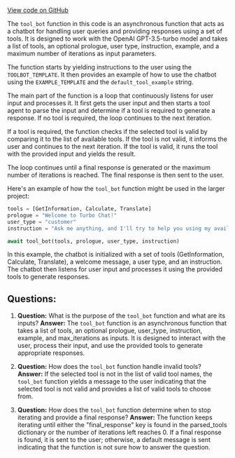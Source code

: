 [View code on GitHub](https://github.com/creatorrr/turbo-chat/blob/master/turbo_chat/bots/tool/bot.py)

The `tool_bot` function in this code is an asynchronous function that acts as a chatbot for handling user queries and providing responses using a set of tools. It is designed to work with the OpenAI GPT-3.5-turbo model and takes a list of tools, an optional prologue, user type, instruction, example, and a maximum number of iterations as input parameters.

The function starts by yielding instructions to the user using the `TOOLBOT_TEMPLATE`. It then provides an example of how to use the chatbot using the `EXAMPLE_TEMPLATE` and the `default_tool_example` string.

The main part of the function is a loop that continuously listens for user input and processes it. It first gets the user input and then starts a tool agent to parse the input and determine if a tool is required to generate a response. If no tool is required, the loop continues to the next iteration.

If a tool is required, the function checks if the selected tool is valid by comparing it to the list of available tools. If the tool is not valid, it informs the user and continues to the next iteration. If the tool is valid, it runs the tool with the provided input and yields the result.

The loop continues until a final response is generated or the maximum number of iterations is reached. The final response is then sent to the user.

Here's an example of how the `tool_bot` function might be used in the larger project:

```python
tools = [GetInformation, Calculate, Translate]
prologue = "Welcome to Turbo Chat!"
user_type = "customer"
instruction = "Ask me anything, and I'll try to help you using my available tools."

await tool_bot(tools, prologue, user_type, instruction)
```

In this example, the chatbot is initialized with a set of tools (GetInformation, Calculate, Translate), a welcome message, a user type, and an instruction. The chatbot then listens for user input and processes it using the provided tools to generate responses.
## Questions: 
 1. **Question:** What is the purpose of the `tool_bot` function and what are its inputs?
   **Answer:** The `tool_bot` function is an asynchronous function that takes a list of tools, an optional prologue, user_type, instruction, example, and max_iterations as inputs. It is designed to interact with the user, process their input, and use the provided tools to generate appropriate responses.

2. **Question:** How does the `tool_bot` function handle invalid tools?
   **Answer:** If the selected tool is not in the list of valid tool names, the `tool_bot` function yields a message to the user indicating that the selected tool is not valid and provides a list of valid tools to choose from.

3. **Question:** How does the `tool_bot` function determine when to stop iterating and provide a final response?
   **Answer:** The function keeps iterating until either the "final_response" key is found in the parsed_tools dictionary or the number of iterations left reaches 0. If a final response is found, it is sent to the user; otherwise, a default message is sent indicating that the function is not sure how to answer the question.